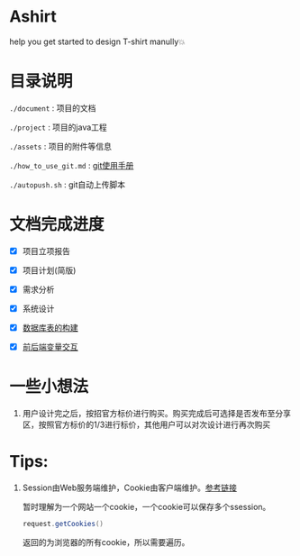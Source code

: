 # Ashirt

help you get started to design T-shirt manully:boom:



# 目录说明

```./document``` : 项目的文档

```./project``` : 项目的java工程

```./assets```  : 项目的附件等信息

```./how_to_use_git.md``` : [git使用手册](./how_to_use_git.md)

```./autopush.sh``` : git自动上传脚本

# 文档完成进度

- [x] 项目立项报告
- [x] 项目计划(简版)
- [x] 需求分析
- [x] 系统设计
- [x] [数据库表的构建](./document/database_config.md)
- [x] [前后端变量交互](./document/variable_interaction.md)


# 一些小想法

1. 用户设计完之后，按招官方标价进行购买。购买完成后可选择是否发布至分享区，按照官方标价的1/3进行标价，其他用户可以对次设计进行再次购买

# Tips:

1. Session由Web服务端维护，Cookie由客户端维护。[参考链接](https://blog.csdn.net/vbirdbest/article/details/89204972)

   暂时理解为一个网站一个cookie，一个cookie可以保存多个ssession。

   ```java
   request.getCookies()
   ```

   返回的为浏览器的所有cookie，所以需要遍历。
